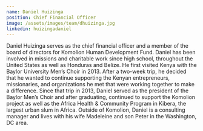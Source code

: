 ```yaml
---
name: Daniel Huizinga
position: Chief Financial Officer
image: /assets/images/team/dhuizinga.jpg
linkedin: huizingadaniel
---
```

Daniel Huizinga serves as the chief financial officer and a member of the board of directors for Komolion Human
Development Fund. Daniel has been involved in missions and charitable work since high school, throughout the United
States as well as Honduras and Belize. He first visited Kenya with the Baylor University Men’s Choir in 2013. After a
two-week trip, he decided that he wanted to continue supporting the Kenyan entrepreneurs, missionaries, and
organizations he met that were working together to make a difference. Since that trip in 2013, Daniel served as the
president of the Baylor Men’s Choir and after graduating, continued to support the Komolion project as well as the
Africa Health & Community Program in Kibera, the largest urban slum in Africa. Outside of Komolion, Daniel is a
consulting manager and lives with his wife Madeleine and son Peter in the Washington, DC area.
